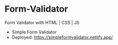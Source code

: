 # Form-Validator
Form Validator with HTML | CSS | JS

* Simple Form Validator
* Deployed: https://simpleformvalidator.netlify.app/

